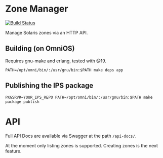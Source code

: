 # Zone Manager

[![Build Status](https://travis-ci.org/philipcristiano/zone_man.svg)](https://travis-ci.org/philipcristiano/zone_man)

Manage Solaris zones via an HTTP API.

## Building (on OmniOS)

Requires gnu-make and erlang, tested with @19.
```
PATH=/opt/omni/bin/:/usr/gnu/bin:$PATH make deps app
```

## Publishing the IPS package

```
PKGSRVR=YOUR_IPS_REPO PATH=/opt/omni/bin/:/usr/gnu/bin:$PATH make package publish
```

# API


Full API Docs are available via Swagger at the path `/api-docs/`.

At the moment only listing zones is supported. Creating zones is the next
feature.
